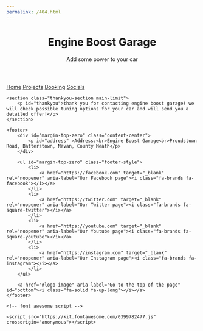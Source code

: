 ```yaml
---
permalink: /404.html
---
```

<!DOCTYPE html>
<html lang="en">
<head>
    <meta charset="UTF-8">
    <meta http-equiv="X-UA-Compatible" content="IE=edge">
    <meta name="viewport" content="width=device-width, initial-scale=1.0">
    <meta name="description" content="Engine tuning specialists in Navan, Ireland">
    <meta name="keywords" content="engine boost garage, tuning garage, turbo boost, car engine, chip tuning, ireland, navan">
    <link rel="apple-touch-icon" sizes="180x180" href="assets/images/apple-touch-icon.png">
    <link rel="icon" type="image/png" sizes="32x32" href="assets/images/favicon-32x32.png">
    <link rel="icon" type="image/png" sizes="16x16" href="assets/images/favicon-16x16.png">
    <link rel="manifest" href="assets/images/site.webmanifest">
    <link rel="stylesheet" href="assets/css/style.css">
    <title>Engine Boost Garage</title>
</head>

<body>
    <header id="logo-image">
        <div>
            <h1>Engine Boost Garage</h1>
            <p>Add some power to your car</p>
        </div>
    </header>
    <nav>
        <a href="index.html" aria-label="Go to the main page">Home</a>
		<a href="projects.html" aria-label="Go to the projects gallery">Projects</a>
		<a href="booking.html" aria-label="Go to the booking form">Booking</a>
        <a href="#bottom" aria-label="Go to the social media links">Socials</a>
    </nav>

    <section class="thankyou-section main-limit">
        <p id="thankyou">thank you for contacting engine boost garage! we will check possible tuning options for your car and will send you a detailed offer!</p>
    </section>

    <footer>
        <div id="margin-top-zero" class="content-center">
            <p id="address" >Address:<br>Engine Boost Garage<br>Proudstown Road, Batterstown, Navan, County Meath</p>
        </div>
        
        <ul id="margin-top-zero" class="footer-style">
            <li>
                <a href="https://facebook.com" target="_blank" rel="noopener" aria-label="Our Facebook page"><i class="fa-brands fa-facebook"></i></a>
            </li>
            <li>
                <a href="https://twitter.com" target="_blank" rel="noopener" aria-label="Our Twitter page"><i class="fa-brands fa-square-twitter"></i></a>
            </li>
            <li>
                <a href="https://youtube.com" target="_blank" rel="noopener" aria-label="Our Youtube page"><i class="fa-brands fa-square-youtube"></i></a>
            </li>
            <li>
                <a href="https://instagram.com" target="_blank" rel="noopener" aria-label="Our Instagram page"><i class="fa-brands fa-instagram"></i></a>
            </li>
        </ul>

        <a href="#logo-image" aria-label="Go to the top of the page" id="bottom"><i class="fa-solid fa-up-long"></i></a>
    </footer>

    <!-- font awesome script -->
    
    <script src="https://kit.fontawesome.com/0399782477.js" crossorigin="anonymous"></script>
</body>

</html>
